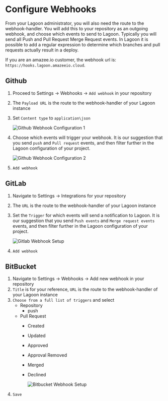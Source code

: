 # Configure Webhooks

From your Lagoon administrator, you will also need the route to the webhook-handler. You will add this to your repository as an outgoing webhook, and choose which events to send to Lagoon. Typically you will send all Push and Pull Request  Merge Request events. In Lagoon it is possible to add a regular expression to determine which branches and pull requests actually result in a deploy.

If you are an amazee.io customer, the webhook url is: `https://hooks.lagoon.amazeeio.cloud`.

## Github

1. Proceed to Settings -&gt; Webhooks -&gt; `Add webhook` in your repository
2. The `Payload URL` is the route to the webhook-handler of your Lagoon instance
3. Set `Content type` to `application\json`

   ![Github Webhook Configuration 1](https://github.com/AlannaBurke/lagoon/tree/877e2645fd914766a32b723e7f43539de5dea077/images/gh_webhook_1.png)

4. Choose which events will trigger your webhook. It is our suggestion that you send `push` and `Pull request` events, and then filter further in the Lagoon configuration of your project.

   ![Github Webhook Configuration 2](https://github.com/AlannaBurke/lagoon/tree/877e2645fd914766a32b723e7f43539de5dea077/images/gh_webhook_2.png)

5. `Add webhook`

## GitLab

1. Navigate to Settings -&gt; Integrations for your repository
2. The `URL` is the route to the webhook-handler of your Lagoon instance
3. Set the `Trigger` for which events will send a notification to Lagoon. It is our suggestion that you send `Push events` and `Merge request events` events, and then filter further in the Lagoon configuration of your project.

   ![Gitlab Webhook Setup](https://github.com/AlannaBurke/lagoon/tree/877e2645fd914766a32b723e7f43539de5dea077/images/gl_webhook_1.png)

4. `Add webhook`

## BitBucket

1. Navigate to Settings -&gt; Webhooks -&gt; Add new webhook in your repository
2. `Title` is for your reference, `URL`  is the route to the webhook-handler of your Lagoon instance
3. `Choose from a full list of triggers` and select
   * Repository
     * push
   * Pull Request
     * Created
     * Updated
     * Approved
     * Approval Removed
     * Merged
     * Declined

       ![Bitbucket Webhook Setup](https://github.com/AlannaBurke/lagoon/tree/877e2645fd914766a32b723e7f43539de5dea077/images/bb_webhook_1.png)
4. `Save`

